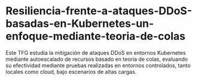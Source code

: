 # Resiliencia-frente-a-ataques-DDoS-basadas-en-Kubernetes-un-enfoque-mediante-teoria-de-colas
Este TFG estudia la mitigación de ataques DDoS en entornos Kubernetes mediante autoescalado de recursos basado en teoría de colas, evaluando su efectividad mediante pruebas realizadas en entornos controlados, tanto locales como cloud, bajo escenarios de altas cargas.
